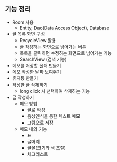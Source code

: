 ## 기능 정리

- Room 사용
  - Entity, Dao(Data Access Object), Database
- 글 목록 화면 구성
  - RecycleView 활용
  - 글 작성하는 화면으로 넘어가는 버튼
  - 목록을 클릭하면 수정하는 화면으로 넘어가는 기능
  - SearchView (검색 기능)
- 메모를 저장할 폴더 만들기
- 메모 작성한 날짜 보여주기
- 휴지통 만들기
- 작성한 글 삭제하기
  - long click 시 선택하여 삭제하는 기능
- 글 작성하기
  - 메모 방법
    - 글로 작성
    - 음성인식을 통한 텍스트 메모
    - 그림으로 저장
  - 메모 내의 기능
    - 표
    - 글머리
    - 글꼴(크기와 색 조절)
    - 체크리스트